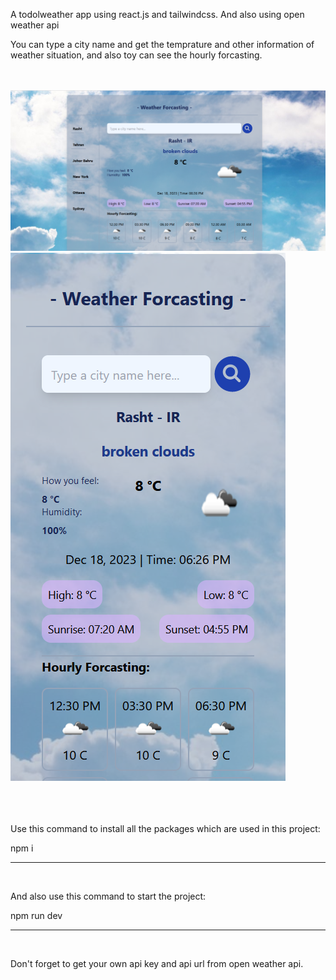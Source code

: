 <p>A todolweather app using react.js and tailwindcss. And also using open weather api</p>
<p>You can type a city name and get the temprature and other information of weather situation, and also toy can see the hourly forcasting.</p>
<br/>
<br/>

<div>
    <img src="/weather-1.png"/>
    <br/>
    <img src="/weather-2.png"/>
    <br/>
</div>

<br/>
<br/>
<br/>


<p>
    Use this command to install all the packages which are used in this project:
</p>
<span>
    npm i
</span>

<br/>
<hr/>
<br/>

<p>
  And also use this command to start the project:
</p>
<span>
    npm run dev
</span>
<br/>
<hr/>
<br/>

<p>
  Don't forget to get your own api key and api url from open weather api.
</p>